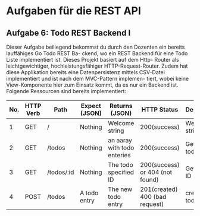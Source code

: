 # Aufgaben für die REST API 

## Aufgabe 6: Todo REST Backend I
Dieser Aufgabe beiliegend bekommst du durch den Dozenten ein bereits lauffähiges Go Todo REST Ba-
ckend, wo ein REST Backend für eine Todo Liste implementiert ist. Dieses Projekt basiert auf dem Http-
Router als leichtgewichtiger, hochleistungsfähiger HTTP-Request-Router. Zudem hat diese Applikation
bereits eine Datenpersistenz mittels CSV-Datei implementiert und ist nach dem MVC-Pattern implemen-
tiert, wobei keine View-Komponente hier zum Einsatz kommt, da es nur ein Backend ist.
Folgende Ressourcen sind bereits implementiert:

| No. | HTTP Verb | Path      | Expect (JSON) | Returns (JSON) | HTTP Status | Description  |
|-----|-----------|-----------|---------------|----------------|-------------|--------------|
|1    |GET        |/          |Nothing        |Welcome string  |200(success) |Welcome string|
|2    |GET        |/todos     |Nothing        |an aaray with todo enteries  |200(success) |Get a list of todos|
|3    |GET        |/todos/:id |Nothing        |The todo specified ID  |200(success) or 404 (not found) |Get todo by ID|
|4    |POST       |/todos     |A todo entry   |The new todo entry  |201(created) 400 (bad request) |create new todo|


